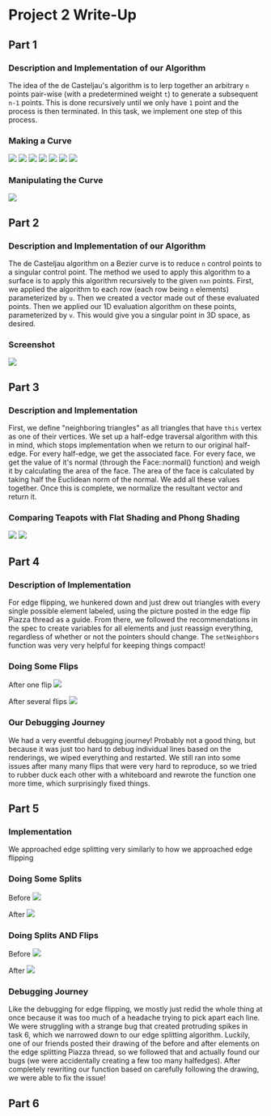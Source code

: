 # Project 2 Write-Up

## Part 1

### Description and Implementation of our Algorithm
The idea of the de Casteljau's algorithm is to lerp together an arbitrary `n` points pair-wise (with a predetermined weight `t`) to generate a subsequent `n-1` points. This is done recursively until we only have `1` point and the process is then terminated. In this task, we implement one step of this process.

### Making a Curve
![](images/bezier1.png)
![](images/bezier2.png)
![](images/bezier3.png)
![](images/bezier4.png)
![](images/bezier5.png)
![](images/bezier6.png)
![](images/bezier7.png)

### Manipulating the Curve
![](images/bezier8.png)


## Part 2

### Description and Implementation of our Algorithm
The de Casteljau algorithm on a Bezier curve is to reduce `n` control points to a singular control point. The method we used to apply this algorithm to a surface is to apply this algorithm recursively to the given `nxn` points. First, we applied the algorithm to each row (each row being `n` elements) parameterized by `u`. Then we created a vector made out of these evaluated points. Then we applied our 1D evaluation algorithm on these points, parameterized by `v`. This would give you a singular point in 3D space, as desired.

### Screenshot
![](/images/teapot.png)


## Part 3

### Description and Implementation
First, we define "neighboring triangles" as all triangles that have `this` vertex as one of their vertices. We set up a half-edge traversal algorithm with this in mind, which stops implementation when we return to our original half-edge. For every half-edge, we get the associated face. For every face, we get the value of it's normal (through the Face::normal() function) and weigh it by calculating the area of the face. The area of the face is calculated by taking half the Euclidean norm of the normal. We add all these values together. Once this is complete, we normalize the resultant vector and return it.

### Comparing Teapots with Flat Shading and Phong Shading
![](/images/teapot1.png)
![](/images/teapot2.png)

## Part 4

### Description of Implementation
For edge flipping, we hunkered down and just drew out triangles with every single possible element labeled, using the picture posted in the edge flip Piazza thread as a guide. From there, we followed the recommendations in the spec to create variables for all elements and just reassign everything, regardless of whether or not the pointers should change. The `setNeighbors` function was very very helpful for keeping things compact!

### Doing Some Flips
After one flip
![](/images/flip1.png)

After several flips
![](/images/flip2.png)

### Our Debugging Journey
We had a very eventful debugging journey! Probably not a good thing, but because it was just too hard to debug individual lines based on the renderings, we wiped everything and restarted. We still ran into some issues after many many flips that were very hard to reproduce, so we tried to rubber duck each other with a whiteboard and rewrote the function one more time, which surprisingly fixed things.

## Part 5

### Implementation
We approached edge splitting very similarly to how we approached edge flipping

### Doing Some Splits
Before
![](/images/split1.png)

After
![](/images/split2.png)

### Doing Splits AND Flips
Before
![](/images/fas1.png)

After
![](/images/fas2.png)

### Debugging Journey
Like the debugging for edge flipping, we mostly just redid the whole thing at once because it was too much of a headache trying to pick apart each line. We were struggling with a strange bug that created protruding spikes in task 6, which we narrowed down to our edge splitting algorithm. Luckily, one of our friends posted their drawing of the before and after elements on the edge splitting Piazza thread, so we followed that and actually found our bugs (we were accidentally creating a few too many halfedges). After completely rewriting our function based on carefully following the drawing, we were able to fix the issue!

## Part 6
